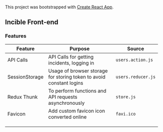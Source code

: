 This project was bootstrapped with [Create React App](https://github.com/facebook/create-react-app).

## Incible Front-end


### Features
| Feature        | Purpose                                                             | Source             |
|----------------|---------------------------------------------------------------------|--------------------|
| API Calls      | API Calls for getting incidents, logging in                         | `users.action.js`  |
| SessionStorage | Usage of browser storage for storing token to avoid constant logins | `users.reducer.js` |
| Redux Thunk    | To perform functions and API requests asynchronously                | `store.js`         |
| Favicon | Add custom favicon icon converted online                                   | `favi.ico`              |
|                |                                                                     |                    |
|                |                                                                     |                    |
|                |                                                                     |                    |
